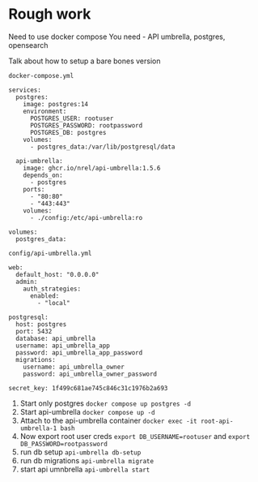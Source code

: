 # Rough work

Need to use docker compose
You need - 
API umbrella, postgres, opensearch

Talk about how to setup a bare bones version

```
docker-compose.yml

services:
  postgres:
    image: postgres:14
    environment:
      POSTGRES_USER: rootuser
      POSTGRES_PASSWORD: rootpassword
      POSTGRES_DB: postgres
    volumes:
      - postgres_data:/var/lib/postgresql/data

  api-umbrella:
    image: ghcr.io/nrel/api-umbrella:1.5.6
    depends_on:
      - postgres
    ports:
      - "80:80"
      - "443:443"
    volumes:
      - ./config:/etc/api-umbrella:ro

volumes:
  postgres_data:
```

```
config/api-umbrella.yml

web:
  default_host: "0.0.0.0"
  admin:
    auth_strategies:
      enabled:
        - "local"

postgresql:
  host: postgres
  port: 5432
  database: api_umbrella
  username: api_umbrella_app
  password: api_umbrella_app_password
  migrations:
    username: api_umbrella_owner
    password: api_umbrella_owner_password

secret_key: 1f499c681ae745c846c31c1976b2a693
```

1. Start only postgres `docker compose up postgres -d`
2. Start api-umbrella `docker compose up -d`
3. Attach to the api-umbrella container `docker exec -it root-api-umbrella-1 bash`
4. Now export root user creds `export DB_USERNAME=rootuser` and `export DB_PASSWORD=rootpassword`
5. run db setup `api-umbrella db-setup`
6. run db migrations `api-umbrella migrate`
7. start api umnbrella `api-umbrella start`
